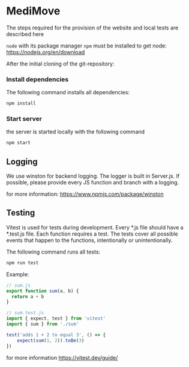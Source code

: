 # MediMove

The steps required for the provision of the website and local tests are described here

`node` with its package manager `npm` must be installed
to get node: https://nodejs.org/en/download

After the initial cloning of the git-repository:

### Install dependencies

The following command installs all dependencies:
```bash
npm install
```

### Start server

the server is started locally with the following command
```bash
npm start
```

## Logging

We use winston for backend logging. The logger is built in Server.js.
If possible, please provide every JS function and branch with a logging.

for more information: https://www.npmjs.com/package/winston

## Testing
Vitest is used for tests during development. Every *.js file should have a *.test.js file.
Each function requires a test. The tests cover all possible events that happen to the functions, intentionally or unintentionally.

The following command runs all tests:
```bash
npm run test
```

Example:
```js
// sum.js
export function sum(a, b) {
  return a + b
}
```
```js
// sum.test.js
import { expect, test } from 'vitest'
import { sum } from './sum'

test('adds 1 + 2 to equal 3', () => {
    expect(sum(1, 2)).toBe(3)
})
```

for more information https://vitest.dev/guide/